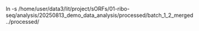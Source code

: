 ln -s /home/user/data3/lit/project/sORFs/01-ribo-seq/analysis/20250813_demo_data_analysis/processed/batch_1_2_merged ../processed/

<!-- conda activate biotools
featureCounts -T 30 -a $gtf -s 1 -g transcript_id -t CDS -o $out_file ../processed/batch_1_2_merged/batch_1_2_merged.bam -->
